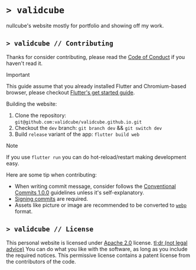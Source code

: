 # `> validcube`
nullcube's website mostly for portfolio and showing off my work.

## `> validcube // Contributing`
Thanks for consider contributing, please read the [Code of Conduct](/CODE_OF_CONDUCT.md) if you haven't read it.

> [!IMPORTANT]  
> This guide assume that you already installed Flutter and Chromium-based browser, please checkout [Flutter's get started guide](https://docs.flutter.dev/get-started/install).

Building the website:
1. Clone the repository: `git@github.com:validcube/validcube.github.io.git`
2. Checkout the `dev` branch: `git branch dev` && `git switch dev`
3. Build `release` variant of the app: `flutter build web`

> [!NOTE]  
> If you use `flutter run` you can do hot-reload/restart making development easy. 

Here are some tip when contributing:
* When writing commit message, consider follows the [Conventional Commits 1.0.0](https://www.conventionalcommits.org/en/v1.0.0/) guidelines unless it's self-explanatory.
* [Signing commits](https://docs.github.com/en/authentication/managing-commit-signature-verification/signing-commits) are required.
* Assets like picture or image are recommended to be converted to [`webp`](https://en.wikipedia.org/wiki/WebP) format.

## `> validcube // License`
This personal website is licensed under [Apache 2.0](/LICENSE) license. [tl;dr (not legal advice)](https://www.tldrlegal.com/license/apache-license-2-0-apache-2-0) You can do what you like with the software, as long as you include the required notices. This permissive license contains a patent license from the contributors of the code.

